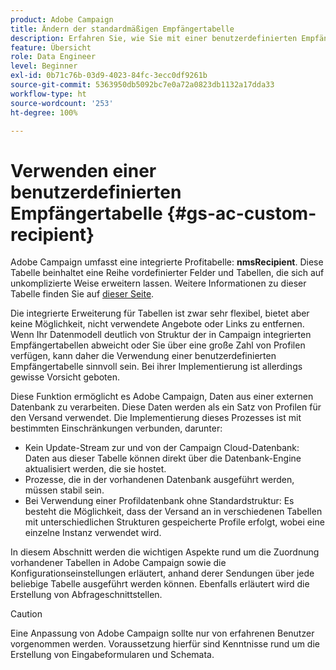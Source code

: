 ```yaml
---
product: Adobe Campaign
title: Ändern der standardmäßigen Empfängertabelle
description: Erfahren Sie, wie Sie mit einer benutzerdefinierten Empfängertabelle arbeiten.
feature: Übersicht
role: Data Engineer
level: Beginner
exl-id: 0b71c76b-03d9-4023-84fc-3ecc0df9261b
source-git-commit: 5363950db5092bc7e0a72a0823db1132a17dda33
workflow-type: ht
source-wordcount: '253'
ht-degree: 100%

---
```


# Verwenden einer benutzerdefinierten Empfängertabelle {#gs-ac-custom-recipient}

Adobe Campaign umfasst eine integrierte Profitabelle: **nmsRecipient**. Diese Tabelle beinhaltet eine Reihe vordefinierter Felder und Tabellen, die sich auf unkomplizierte Weise erweitern lassen. Weitere Informationen zu dieser Tabelle finden Sie auf [dieser Seite](datamodel.md#ootb-profiles).

Die integrierte Erweiterung für Tabellen ist zwar sehr flexibel, bietet aber keine Möglichkeit, nicht verwendete Angebote oder Links zu entfernen. Wenn Ihr Datenmodell deutlich von Struktur der in Campaign integrierten Empfängertabellen abweicht oder Sie über eine große Zahl von Profilen verfügen, kann daher die Verwendung einer benutzerdefinierten Empfängertabelle sinnvoll sein.  Bei ihrer Implementierung ist allerdings gewisse Vorsicht geboten.

Diese Funktion ermöglicht es Adobe Campaign, Daten aus einer externen Datenbank zu verarbeiten. Diese Daten werden als ein Satz von Profilen für den Versand verwendet. Die Implementierung dieses Prozesses ist mit bestimmten Einschränkungen verbunden, darunter:

* Kein Update-Stream zur und von der Campaign Cloud-Datenbank: Daten aus dieser Tabelle können direkt über die Datenbank-Engine aktualisiert werden, die sie hostet.
* Prozesse, die in der vorhandenen Datenbank ausgeführt werden, müssen stabil sein.
* Bei Verwendung einer Profildatenbank ohne Standardstruktur: Es besteht die Möglichkeit, dass der Versand an in verschiedenen Tabellen mit unterschiedlichen Strukturen gespeicherte Profile erfolgt, wobei eine einzelne Instanz verwendet wird.

In diesem Abschnitt werden die wichtigen Aspekte rund um die Zuordnung vorhandener Tabellen in Adobe Campaign sowie die Konfigurationseinstellungen erläutert, anhand derer Sendungen über jede beliebige Tabelle ausgeführt werden können. Ebenfalls erläutert wird die Erstellung von Abfrageschnittstellen.

>[!CAUTION]
>
>Eine Anpassung von Adobe Campaign sollte nur von erfahrenen Benutzer vorgenommen werden. Voraussetzung hierfür sind Kenntnisse rund um die Erstellung von Eingabeformularen und Schemata.

